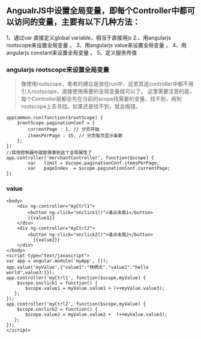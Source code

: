## AngualrJS中设置全局变量，即每个Controller中都可以访问的变量，主要有以下几种方法：
1、通过var 直接定义global variable，相当于直接用js
2.、用angularjs rootscope来设置全局变量 。
3、用angularjs value来设置全局变量 。
4、用angularjs constant来设置全局变量 。
5、定义服务传值

### angularjs rootscope来设置全局变量
>  像使用rootscope，笔者的建议是放在run中，这里其这controller中都不用引入rootscope，直接使用需要的全局变量就可以了。
这里需要注意的是，每个Controller层都会先在当前的scope找需要的变量，找不到，再到rootscope上去寻找。如果还是找不到，就会报错。
```
appCommon.run(function($rootScope) {  
    $rootScope.paginationConf = {  
        currentPage : 1, // 分页开始  
        itemsPerPage : 15, // 分页每页显示条数   
    };  
})
//其他控制器中就能够拿到这个全局属性了
app.controller('merchantController', function($scope) {  
        var   limit = $scope.paginationConf.itemsPerPage;  
        var   pageIndex  = $scope.paginationConf.currentPage;  
})
```

### value
```
<body>  
    <div ng-controller="myCtrl1">  
        <button ng-click="onclick1()">请点击我1</button>  
        {{value1}}  
    </div>  
    <div ng-controller="myCtrl2">  
        <button ng-click="onclick2()">请点击我2</button>  
          {{value2}}  
    </div>  
</body>  
<script type="text/javascript">  
var app = angular.module('myApp', []);  
app.value('myValue',{"value1":"林炳文","value2":"hello world",value3:1});    
app.controller('myCtrl1', function($scope,myValue) {  
    $scope.onclick1 = function() {  
       $scope.value1 = myValue.value1 + (++myValue.value3);  
   };  
});  
app.controller('myCtrl2', function($scope,myValue) {  
    $scope.onclick2 = function() {  
       $scope.value2 = myValue.value2 +  (++myValue.value3);  
   };  
});  
</script>
```




